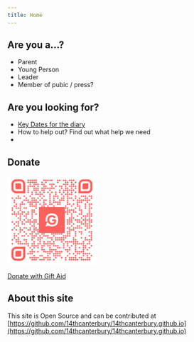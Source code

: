 ```yaml
---
title: Home
---
```



## Are you a...?

- Parent
- Young Person 
- Leader
- Member of pubic / press?

## Are you looking for?

- [Key Dates for the diary](parents)
- How to help out? Find out what help we need
- 

## Donate


<img src="dotnate-14th.png" width="200" height="200" />

[Donate with Gift Aid](https://www.givey.com/14thcanterburyscoutgroup)

## About this site

This site is Open Source and can be contributed at [https://github.com/14thcanterbury/14thcanterbury.github.io](https://github.com/14thcanterbury/14thcanterbury.github.io)

